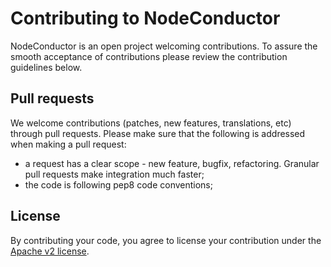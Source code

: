 # Contributing to NodeConductor

NodeConductor is an open project welcoming contributions. To assure the
smooth acceptance of contributions please review the contribution guidelines below.

## Pull requests

We welcome contributions (patches, new features, translations, etc) through pull requests.
Please make sure that the following is addressed when making a pull request:

- a request has a clear scope - new feature, bugfix, refactoring. Granular pull requests make integration much faster;
- the code is following pep8 code conventions;

## License
By contributing your code, you agree to license your contribution under the [Apache v2 license](LICENSE.md).